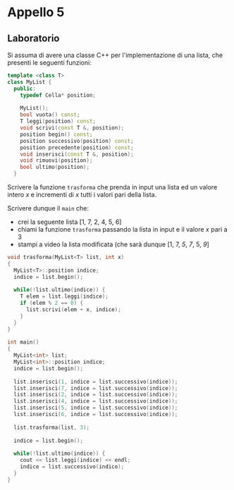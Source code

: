 # Appello 5

## Laboratorio

Si assuma di avere una classe C++ per l'implementazione di una lista, che presenti le seguenti funzioni:

```cpp
template <class T>
class MyList {
  public:
    typedef Cella* position;
    
    MyList();
    bool vuota() const;
    T leggi(position) const;
    void scrivi(const T &, position);
    position begin() const;
    position successivo(position) const;
    position precedente(position) const;
    void inserisci(const T &, position);
    void rimuovi(position);
    bool ultimo(position);
  }
  ```
  
Scrivere la funzione `trasforma` che prenda in input una lista ed un valore intero *x* e incrementi di *x* tutti i valori pari della lista.
  
Scrivere dunque il `main` che:
- crei la seguente lista [1, 7, 2, 4, 5, 6]
- chiami la funzione `trasforma` passando la lista in input e il valore *x* pari a 3
- stampi a video la lista modificata (che sarà dunque [1, 7, *5*, *7*, 5, *9*]
  
```cpp
void trasforma(MyList<T> list, int x)
{
  MyList<T>::position indice;
  indice = list.begin();
    
  while(!list.ultimo(indice)) {
    T elem = list.leggi(indice);
    if (elem % 2 == 0) {
      list.scrivi(elem + x, indice);
    }
  }
}
  
int main()
{
  MyList<int> list;
  MyList<int>::position indice;
  indice = list.begin();
  
  list.inserisci(1, indice = list.successivo(indice));
  list.inserisci(7, indice = list.successivo(indice));
  list.inserisci(2, indice = list.successivo(indice));
  list.inserisci(4, indice = list.successivo(indice));
  list.inserisci(5, indice = list.successivo(indice));
  list.inserisci(6, indice = list.successivo(indice));
  
  list.trasforma(list, 3);
  
  indice = list.begin();
  
  while(!list.ultimo(indice)) {
    cout << list.leggi(indice) << endl;
    indice = list.successivo(indice);
  }
}

